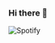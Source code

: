 ### Hi there 👋

![Spotify](https://img.shields.io/badge/Spotify-1ED760?style=for-the-badge&logo=spotify&logoColor=white)
